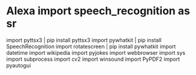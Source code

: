 # Alexa import speech_recognition as sr 
import pyttsx3 | pip install pyttsx3
 import pywhatkit | pip install SpeechRecognition
import rotatescreen | pip install pywhatkit
 import datetime 
import wikipedia 
 import pyjokes 
 import webbrowser 
 import sys 
 import subprocess 
 import cv2 
 import winsound 
 import PyPDF2 
 import pyautogui
